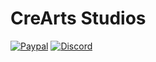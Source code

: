 # CreArts Studios

[![Paypal](https://img.shields.io/badge/lang-ES,EN-blue?&labelColor=212121&color=%23CD0952&style=for-the-badge)](https://)
[![Discord](https://img.shields.io/discord/534376415202639903?label=Discord&labelColor=212121&color=%23CD0952&style=for-the-badge)](https://)
